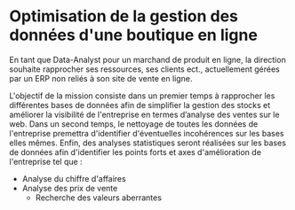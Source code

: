 # Optimisation de la gestion des données d'une boutique en ligne

En tant que Data-Analyst pour un marchand de produit en ligne, la direction souhaite rapprocher ses ressources, ses clients ect., actuellement gérées par un ERP  non reliés à son site de vente en ligne.

L'objectif de la mission consiste dans un premier temps à rapprocher les différentes bases de données afin de simplifier la gestion des stocks et améliorer la visibilité de l'entreprise en termes d’analyse des ventes sur le web.
Dans un second temps, le nettoyage de toutes les données de l'entreprise premettra d'identifier d'éventuelles incohérences sur les bases elles mêmes.
Enfin, des analyses statistiques seront réalisées sur les bases de données afin d'identifier les points forts et axes d'amélioration de l'entreprise tel que :

- Analyse du chiffre d'affaires
- Analyse des prix de vente
  - Recherche des valeurs aberrantes
